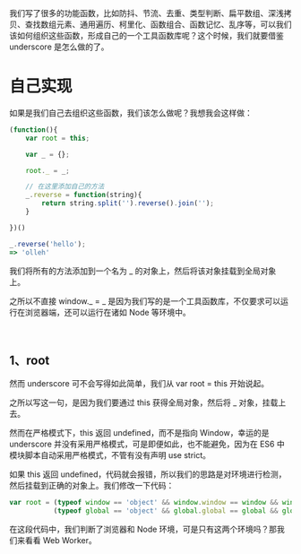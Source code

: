 我们写了很多的功能函数，比如防抖、节流、去重、类型判断、扁平数组、深浅拷贝、查找数组元素、通用遍历、柯里化、函数组合、函数记忆、乱序等，可以我们该如何组织这些函数，形成自己的一个工具函数库呢？这个时候，我们就要借鉴 underscore 是怎么做的了。

# 自己实现

如果是我们自己去组织这些函数，我们该怎么做呢？我想我会这样做：

```js
(function(){
    var root = this;

    var _ = {};

    root._ = _;

    // 在这里添加自己的方法
    _.reverse = function(string){
        return string.split('').reverse().join('');
    }

})()

_.reverse('hello');
=> 'olleh'
```
我们将所有的方法添加到一个名为 _ 的对象上，然后将该对象挂载到全局对象上。

之所以不直接 window._ = _ 是因为我们写的是一个工具函数库，不仅要求可以运行在浏览器端，还可以运行在诸如 Node 等环境中。

<br>

## 1、root

然而 underscore 可不会写得如此简单，我们从 var root = this 开始说起。

之所以写这一句，是因为我们要通过 this 获得全局对象，然后将 _ 对象，挂载上去。

然而在严格模式下，this 返回 undefined，而不是指向 Window，幸运的是 underscore 并没有采用严格模式，可是即便如此，也不能避免，因为在 ES6 中模块脚本自动采用严格模式，不管有没有声明 use strict。

如果 this 返回 undefined，代码就会报错，所以我们的思路是对环境进行检测，然后挂载到正确的对象上。我们修改一下代码：

```js
var root = (typeof window == 'object' && window.window == window && window) ||
           (typeof global == 'object' && global.global == global && global);
```
在这段代码中，我们判断了浏览器和 Node 环境，可是只有这两个环境吗？那我们来看看 Web Worker。
